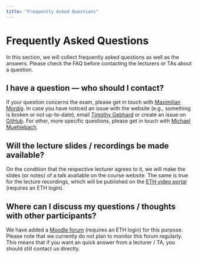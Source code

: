```yaml
---
title: "Frequently Asked Questions"
---
```


# Frequently Asked Questions

In this section, we will collect frequently asked questions as well as the answers. Please check the FAQ before contacting the lecturers or TAs about a question.



## I have a question — who should I contact?
If your question concerns the exam, please get in touch with [Maximilian Mordig](http://www.is.mpg.de/person/mmordig). 
In case you have noticed an issue with the website (e.g., something is broken or not up-to-date), email [Timothy Gebhard](https://timothygebhard.com) or create an issue on [GitHub](https://github.com/beyond-iid-learning/beyond-iid-learning.github.io).
For other, more specific questions, please get in touch with [Michael Muehlebach](https://sites.google.com/view/mmuehlebach/).


## Will the lecture slides / recordings be made available?
On the condition that the respective lecturer agrees to it, we will make the slides (or notes) of a talk available on the course website.
The same is true for the lecture recordings, which will be published on the [ETH video portal](https://video.ethz.ch/) (requires an ETH login).

## Where can I discuss my questions / thoughts with other participants?
We have added a [Moodle forum](https://moodle-app2.let.ethz.ch/course/view.php?id=16236) (requires an ETH login) for this purpose.
Please note that we currently do not plan to monitor this forum regularly.
This means that if you want an quick answer from a lecturer / TA, you should still contact us directly.

